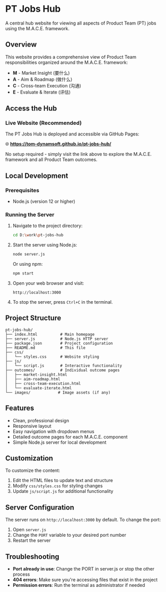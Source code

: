 # PT Jobs Hub

A central hub website for viewing all aspects of Product Team (PT) jobs using the M.A.C.E. framework.

## Overview

This website provides a comprehensive view of Product Team responsibilities organized around the M.A.C.E. framework:
- **M** - Market Insight (要什么)
- **A** - Aim & Roadmap (做什么)
- **C** - Cross-team Execution (沟通)
- **E** - Evaluate & Iterate (评估)

## Access the Hub

### Live Website (Recommended)
The PT Jobs Hub is deployed and accessible via GitHub Pages:

🌐 **https://tom-dynamsoft.github.io/pt-jobs-hub/**

No setup required - simply visit the link above to explore the M.A.C.E. framework and all Product Team outcomes.

## Local Development

### Prerequisites
- Node.js (version 12 or higher)

### Running the Server

1. Navigate to the project directory:
   ```bash
   cd D:\work\pt-jobs-hub
   ```

2. Start the server using Node.js:
   ```bash
   node server.js
   ```
   
   Or using npm:
   ```bash
   npm start
   ```

3. Open your web browser and visit:
   ```
   http://localhost:3000
   ```

4. To stop the server, press `Ctrl+C` in the terminal.

## Project Structure

```
pt-jobs-hub/
├── index.html          # Main homepage
├── server.js           # Node.js HTTP server
├── package.json        # Project configuration
├── README.md           # This file
├── css/
│   └── styles.css      # Website styling
├── js/
│   └── script.js       # Interactive functionality
├── outcomes/           # Individual outcome pages
│   ├── market-insight.html
│   ├── aim-roadmap.html
│   ├── cross-team-execution.html
│   └── evaluate-iterate.html
└── images/            # Image assets (if any)
```

## Features

- Clean, professional design
- Responsive layout
- Easy navigation with dropdown menus
- Detailed outcome pages for each M.A.C.E. component
- Simple Node.js server for local development

## Customization

To customize the content:
1. Edit the HTML files to update text and structure
2. Modify `css/styles.css` for styling changes
3. Update `js/script.js` for additional functionality

## Server Configuration

The server runs on `http://localhost:3000` by default. To change the port:
1. Open `server.js`
2. Change the `PORT` variable to your desired port number
3. Restart the server

## Troubleshooting

- **Port already in use**: Change the PORT in server.js or stop the other process
- **404 errors**: Make sure you're accessing files that exist in the project
- **Permission errors**: Run the terminal as administrator if needed
